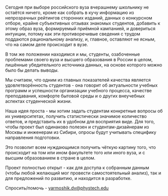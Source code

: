 

Сегодня при выборе российского вуза вчерашнему школьнику не остаётся ничего, кроме как собрать в кучу информацию из непрозрачных рейтингов сторонних изданий, данных о конкурсном отборе, крайне субъективных отзывах знакомых студентов, добавить к этому образ вуза, формируемый приёмной кампанией, и довериться интуиции, потому как эти противоречивые сведения с трудом поддаются рациональному анализу, и, главное, оставляют не ясным, что на самом деле происходит в вузе.

В том же положении находимся и мы, студенты, озабоченные проблемами своего вуза и высшего образования в России в целом, лишённые убедительного источника данных, на основе которого можно было бы делать выводы.

Мы считаем, что одним из главных показателей качества является удовлетворённость студентов - она говорит об актуальности учебных программ и успешности организации учебного процесса, качестве преподавания, комфорте бытовой среды и о других внеучебных аспектах студенческой жизни.

Наша идея проста - мы хотим задать студентам конкретные вопросы об их университетах, получить статистически значимое количество ответов, и представить их в удобном для восприятия виде.
Для того, чтобы проект был одинаково полезен и студентам-дизайнерам из Москвы и инженерам из Сибири, опросы будут учитывать специфику направления подготовки. 
<!---, для чего мы привлечём помощь элиты всех сортов) -->

Это позволит всем нуждающимся получить чёткую картину того, что происходит на том или ином факультете того или иного вуза, и с высшим образованием в стране в целом.

Проект полностью открыт - как для доступа к собранным данным (чтобы любой желающий мог провести самостоятельный анализ), так и для предложений по развитию, и находится в разработке.

Спросить/помочь - <a href="mailto:yarmoshik.dv@phystech.edu">yarmoshik.dv@phystech.edu</a>

